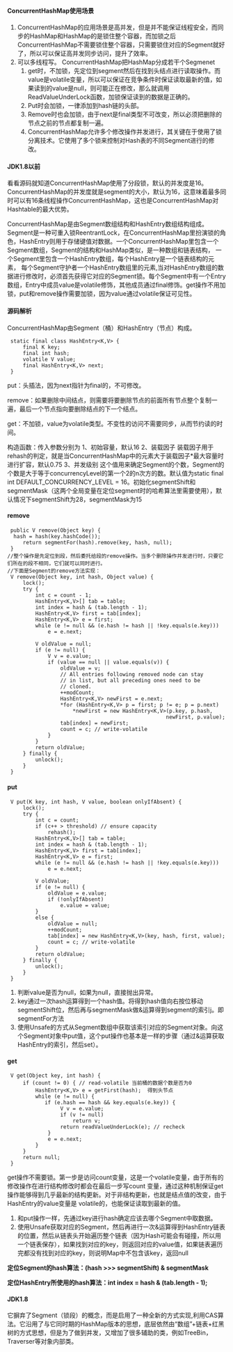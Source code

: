 #### ConcurrentHashMap使用场景

1. ConcurrentHashMap的应用场景是高并发，但是并不能保证线程安全，而同步的HashMap和HashMap的是锁住整个容器，而加锁之后ConcurrentHashMap不需要锁住整个容器，只需要锁住对应的Segment就好了，所以可以保证高并发同步访问，提升了效率。
2. 可以多线程写。 ConcurrentHashMap把HashMap分成若干个Segmenet
   1. get时，不加锁，先定位到segment然后在找到头结点进行读取操作。而value是volatile变量，所以可以保证在竞争条件时保证读取最新的值，如果读到的value是null，则可能正在修改，那么就调用ReadValueUnderLock函数，加锁保证读到的数据是正确的。
   2. Put时会加锁，一律添加到hash链的头部。
   3. Remove时也会加锁，由于next是final类型不可改变，所以必须把删除的节点之前的节点都复制一遍。
   4. ConcurrentHashMap允许多个修改操作并发进行，其关键在于使用了锁分离技术。它使用了多个锁来控制对Hash表的不同Segment进行的修改。

#### JDK1.8以前

看看源码就知道ConcurrentHashMap使用了分段锁，默认的并发度是16。ConcurrentHashMap的并发度就是segment的大小，默认为16，这意味着最多同时可以有16条线程操作ConcurrentHashMap，这也是ConcurrentHashMap对Hashtable的最大优势。

ConcurrentHashMap是由Segment数组结构和HashEntry数组结构组成。Segment是一种可重入锁ReentrantLock，在ConcurrentHashMap里扮演锁的角色，HashEntry则用于存储键值对数据。一个ConcurrentHashMap里包含一个Segment数组，Segment的结构和HashMap类似，是一种数组和链表结构， 一个Segment里包含一个HashEntry数组，每个HashEntry是一个链表结构的元素， 每个Segment守护者一个HashEntry数组里的元素,当对HashEntry数组的数据进行修改时，必须首先获得它对应的Segment锁。每个Segment中有一个Entry数组，Entry中成员value是volatile修饰，其他成员通过final修饰。get操作不用加锁，put和remove操作需要加锁，因为value通过volatile保证可见性。

#### 源码解析

ConcurrentHashMap由Segment（桶）和HashEntry（节点）构成。

```
 static final class HashEntry<K,V> {  
     final K key;  
     final int hash;  
     volatile V value;  
     final HashEntry<K,V> next;  
 }
```

put：头插法，因为next指针为final的，不可修改。

remove：如果删除中间结点，则需要将要删除节点的前面所有节点整个复制一遍，最后一个节点指向要删除结点的下一个结点。

get：不加锁，value为volatile类型。不变性的访问不需要同步，从而节约读的时间。

构造函数：传入参数分别为 1、初始容量，默认16 2、装载因子 装载因子用于rehash的判定，就是当ConcurrentHashMap中的元素大于装载因子\*最大容量时进行扩容，默认0.75 3、并发级别 这个值用来确定Segment的个数，Segment的个数是大于等于concurrencyLevel的第一个2的n次方的数。默认值为static final int DEFAULT\_CONCURRENCY\_LEVEL = 16。初始化segmentShift和segmentMask（这两个全局变量在定位segment时的哈希算法里需要使用），默认情况下segmentShift为28，segmentMask为15

#### remove

```
 public V remove(Object key) {  
  hash = hash(key.hashCode());  
     return segmentFor(hash).remove(key, hash, null);  
 }  
//整个操作是先定位到段，然后委托给段的remove操作。当多个删除操作并发进行时，只要它们所在的段不相同，它们就可以同时进行。
//下面是Segment的remove方法实现：
 V remove(Object key, int hash, Object value) {  
     lock();  
     try {  
         int c = count - 1;  
         HashEntry<K,V>[] tab = table;  
         int index = hash & (tab.length - 1);  
         HashEntry<K,V> first = tab[index];  
         HashEntry<K,V> e = first;  
         while (e != null && (e.hash != hash || !key.equals(e.key)))  
             e = e.next;  

         V oldValue = null;  
         if (e != null) {  
             V v = e.value;  
             if (value == null || value.equals(v)) {  
                 oldValue = v;  
                 // All entries following removed node can stay  
                 // in list, but all preceding ones need to be  
                 // cloned.  
                 ++modCount;  
                 HashEntry<K,V> newFirst = e.next;  
                 *for (HashEntry<K,V> p = first; p != e; p = p.next)  
                     *newFirst = new HashEntry<K,V>(p.key, p.hash,  
                                                   newFirst, p.value);  
                 tab[index] = newFirst;  
                 count = c; // write-volatile  
             }  
         }  
         return oldValue;  
     } finally {  
         unlock();  
     }  
 }
```

#### put

```
 V put(K key, int hash, V value, boolean onlyIfAbsent) {  
     lock();  
     try {  
         int c = count;  
         if (c++ > threshold) // ensure capacity  
             rehash();  
         HashEntry<K,V>[] tab = table;  
         int index = hash & (tab.length - 1);  
         HashEntry<K,V> first = tab[index];  
         HashEntry<K,V> e = first;  
         while (e != null && (e.hash != hash || !key.equals(e.key)))  
             e = e.next;  

         V oldValue;  
         if (e != null) {  
             oldValue = e.value;  
             if (!onlyIfAbsent)  
                 e.value = value;  
         }  
         else {  
             oldValue = null;  
             ++modCount;  
             tab[index] = new HashEntry<K,V>(key, hash, first, value);  
             count = c; // write-volatile  
         }  
         return oldValue;  
     } finally {  
         unlock();  
     }  
 }
```

1. 判断value是否为null，如果为null，直接抛出异常。
2. key通过一次hash运算得到一个hash值。将得到hash值向右按位移动segmentShift位，然后再与segmentMask做&运算得到segment的索引j。即segmentFor方法
3. 使用Unsafe的方式从Segment数组中获取该索引对应的Segment对象。向这个Segment对象中put值，这个put操作也基本是一样的步骤（通过&运算获取HashEntry的索引，然后set）。

#### get

```
 V get(Object key, int hash) {  
     if (count != 0) { // read-volatile 当前桶的数据个数是否为0 
         HashEntry<K,V> e = getFirst(hash);  得到头节点
         while (e != null) {  
            if (e.hash == hash && key.equals(e.key)) {  
                 V v = e.value;  
                 if (v != null)  
                     return v;  
                 return readValueUnderLock(e); // recheck  
             }  
             e = e.next;  
         }  
     }  
     return null;  
 }
```

get操作不需要锁。第一步是访问count变量，这是一个volatile变量，由于所有的修改操作在进行结构修改时都会在最后一步写count 变量，通过这种机制保证get操作能够得到几乎最新的结构更新。对于非结构更新，也就是结点值的改变，由于HashEntry的value变量是 volatile的，也能保证读取到最新的值。

1. 和put操作一样，先通过key进行hash确定应该去哪个Segment中取数据。
2. 使用Unsafe获取对应的Segment，然后再进行一次&运算得到HashEntry链表的位置，然后从链表头开始遍历整个链表（因为Hash可能会有碰撞，所以用一个链表保存），如果找到对应的key，则返回对应的value值，如果链表遍历完都没有找到对应的key，则说明Map中不包含该key，返回null

**定位Segment的hash算法：\(hash &gt;&gt;&gt; segmentShift\) & segmentMask**

**定位HashEntry所使用的hash算法：int index = hash & \(tab.length - 1\);**

#### JDK1.8

它摒弃了Segment（锁段）的概念，而是启用了一种全新的方式实现,利用CAS算法。它沿用了与它同时期的HashMap版本的思想，底层依然由“数组”+链表+红黑树的方式思想，但是为了做到并发，又增加了很多辅助的类，例如TreeBin，Traverser等对象内部类。

